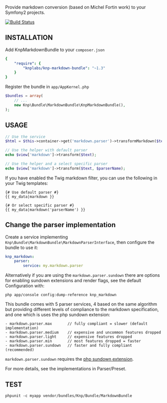 Provide markdown conversion (based on Michel Fortin work) to your Symfony2 projects.

[![Build Status](https://secure.travis-ci.org/KnpLabs/KnpMarkdownBundle.png)](http://travis-ci.org/KnpLabs/KnpMarkdownBundle)

## INSTALLATION

Add KnpMarkdownBundle to your `composer.json`

```yaml
{
    "require": {
        "knplabs/knp-markdown-bundle": "~1.3"
    }
}
```

Register the bundle in ``app/AppKernel.php``

```php
$bundles = array(
    // ...
    new Knp\Bundle\MarkdownBundle\KnpMarkdownBundle(),
);
```

## USAGE

```php
// Use the service
$html = $this->container->get('markdown.parser')->transformMarkdown($text);

// Use the helper with default parser
echo $view['markdown']->transform($text);

// Use the helper and a select specific parser
echo $view['markdown']->transform($text, $parserName);
```

If you have enabled the Twig markdown filter, you can use the following in your Twig templates:

```twig
{# Use default parser #}
{{ my_data|markdown }}

{# Or select specific parser #}
{{ my_data|markdown('parserName') }}
```

## Change the parser implementation

Create a service implementing `Knp\Bundle\MarkdownBundle\MarkdownParserInterface`,
then configure the bundle to use it:

```yaml
knp_markdown:
    parser:
        service: my.markdown.parser
```

Alternatively if you are using the ``markdown.parser.sundown`` there are
options for enabling sundown extensions and render flags, see the
default Configuration with:

    php app/console config:dump-reference knp_markdown

This bundle comes with 5 parser services, 4 based on the same algorithm
but providing different levels of compliance to the markdown specification,
and one which is uses the php sundown extension:

    - markdown.parser.max       // fully compliant = slower (default implementation)
    - markdown.parser.medium    // expensive and uncommon features dropped
    - markdown.parser.light     // expensive features dropped
    - markdown.parser.min       // most features dropped = faster
    - markdown.parser.sundown   // faster and fully compliant (recommended)

``markdown.parser.sundown`` requires the [php sundown extension](https://github.com/chobie/php-sundown).

For more details, see the implementations in Parser/Preset.

## TEST

    phpunit -c myapp vendor/bundles/Knp/Bundle/MarkdownBundle
